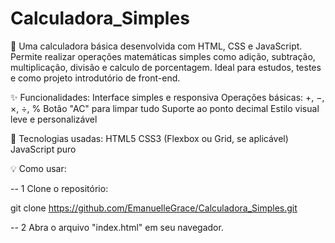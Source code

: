 # Calculadora_Simples


🧮 Uma calculadora básica desenvolvida com HTML, CSS e JavaScript. Permite realizar operações matemáticas simples como adição, subtração, multiplicação, divisão e calculo de porcentagem. Ideal para estudos, testes e como projeto introdutório de front-end.  


✨ Funcionalidades: Interface simples e responsiva  Operações básicas: +, −, ×, ÷, %  Botão "AC" para limpar tudo  Suporte ao ponto decimal  Estilo visual leve e personalizável  


🚀 Tecnologias usadas: HTML5  CSS3 (Flexbox ou Grid, se aplicável)  JavaScript puro


💡 Como usar:

-- 1 Clone o repositório:

git clone https://github.com/EmanuelleGrace/Calculadora_Simples.git

-- 2 Abra o arquivo "index.html" em seu navegador.
